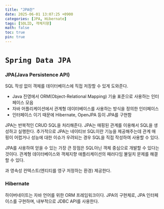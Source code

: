 ```yaml
---
title: "JPA란"
date: 2025-06-01 13:07:25 +0900
categories: [JPA, Hibernate]
tags: [SOLID, 객체지향]
math: false
toc: true
pin: true
---
```


# `Spring Data JPA`

### JPA(Java Persistence API)

SQL 작성 없이 객체를 데이터베이스에 직접 저장할 수 있게 도와준다.

- Java 진영에서 ORM(Object-Relational Mapping) 기술 표준으로 사용하는 인터페이스 모음
- 자바 어플리케이션에서 관계형 데이터베이스를 사용하는 방식을 정의한 인터페이스
- 인터페이스 이기 때문에 Hibernate, OpenJPA 등이 JPA를 구현함

JPA는 반복적인 CRUD SQL을 처리해준다. JPA는 매핑된 관계를 이용해서 SQL을 생성하고 실행한다. 추가적으로 JPA는 네이티브 SQL이란 기능을 제공해주는데 관계 매핑이 어렵거나 성능에 대한 이슈가 우려되는 경우 SQL을 직접 작성하여 사용할 수 있다.

JPA를 사용하여 얻을 수 있는 가장 큰 장점은 SQL아닌 객체 중심으로 개발할 수 있다는 것이다. 관계형 데이터베이스와 객체지향 애플리케이션의 패러다임 불일치 문제를 해결할 수 있다.

과 영속성 컨텍스트(엔티티를 영구 저정하는 환경) 제공한다.

### Hibernate

하이버네이트는 자바 언어를 위한 ORM 프레임워크이다. JPA의 구현체로, JPA 인터페이스를 구현하며, 내부적으로 JDBC API를 사용한다.